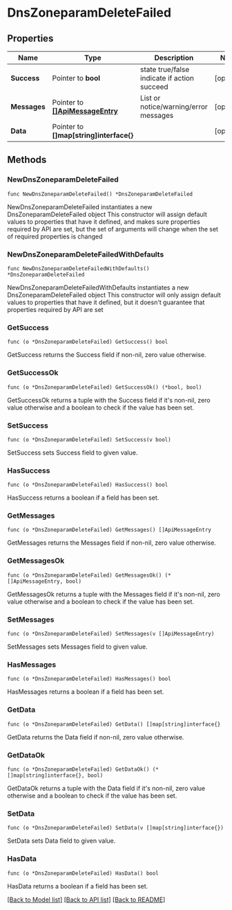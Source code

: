 # DnsZoneparamDeleteFailed

## Properties

Name | Type | Description | Notes
------------ | ------------- | ------------- | -------------
**Success** | Pointer to **bool** | state true/false indicate if action succeed | [optional] 
**Messages** | Pointer to [**[]ApiMessageEntry**](ApiMessageEntry.md) | List or notice/warning/error messages | [optional] 
**Data** | Pointer to **[]map[string]interface{}** |  | [optional] 

## Methods

### NewDnsZoneparamDeleteFailed

`func NewDnsZoneparamDeleteFailed() *DnsZoneparamDeleteFailed`

NewDnsZoneparamDeleteFailed instantiates a new DnsZoneparamDeleteFailed object
This constructor will assign default values to properties that have it defined,
and makes sure properties required by API are set, but the set of arguments
will change when the set of required properties is changed

### NewDnsZoneparamDeleteFailedWithDefaults

`func NewDnsZoneparamDeleteFailedWithDefaults() *DnsZoneparamDeleteFailed`

NewDnsZoneparamDeleteFailedWithDefaults instantiates a new DnsZoneparamDeleteFailed object
This constructor will only assign default values to properties that have it defined,
but it doesn't guarantee that properties required by API are set

### GetSuccess

`func (o *DnsZoneparamDeleteFailed) GetSuccess() bool`

GetSuccess returns the Success field if non-nil, zero value otherwise.

### GetSuccessOk

`func (o *DnsZoneparamDeleteFailed) GetSuccessOk() (*bool, bool)`

GetSuccessOk returns a tuple with the Success field if it's non-nil, zero value otherwise
and a boolean to check if the value has been set.

### SetSuccess

`func (o *DnsZoneparamDeleteFailed) SetSuccess(v bool)`

SetSuccess sets Success field to given value.

### HasSuccess

`func (o *DnsZoneparamDeleteFailed) HasSuccess() bool`

HasSuccess returns a boolean if a field has been set.

### GetMessages

`func (o *DnsZoneparamDeleteFailed) GetMessages() []ApiMessageEntry`

GetMessages returns the Messages field if non-nil, zero value otherwise.

### GetMessagesOk

`func (o *DnsZoneparamDeleteFailed) GetMessagesOk() (*[]ApiMessageEntry, bool)`

GetMessagesOk returns a tuple with the Messages field if it's non-nil, zero value otherwise
and a boolean to check if the value has been set.

### SetMessages

`func (o *DnsZoneparamDeleteFailed) SetMessages(v []ApiMessageEntry)`

SetMessages sets Messages field to given value.

### HasMessages

`func (o *DnsZoneparamDeleteFailed) HasMessages() bool`

HasMessages returns a boolean if a field has been set.

### GetData

`func (o *DnsZoneparamDeleteFailed) GetData() []map[string]interface{}`

GetData returns the Data field if non-nil, zero value otherwise.

### GetDataOk

`func (o *DnsZoneparamDeleteFailed) GetDataOk() (*[]map[string]interface{}, bool)`

GetDataOk returns a tuple with the Data field if it's non-nil, zero value otherwise
and a boolean to check if the value has been set.

### SetData

`func (o *DnsZoneparamDeleteFailed) SetData(v []map[string]interface{})`

SetData sets Data field to given value.

### HasData

`func (o *DnsZoneparamDeleteFailed) HasData() bool`

HasData returns a boolean if a field has been set.


[[Back to Model list]](../README.md#documentation-for-models) [[Back to API list]](../README.md#documentation-for-api-endpoints) [[Back to README]](../README.md)



